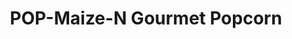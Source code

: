 ---
title: "POP-Maize-N Gourmet Popcorn"
url: /mount-holly/pop-maize-n-gourmet-popcorn/
shop: Allgemein
---
